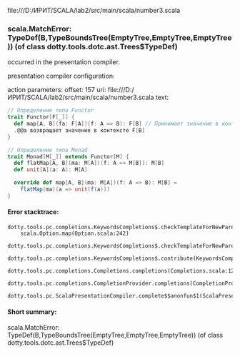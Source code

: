 file:///D:/ИРИТ/SCALA/lab2/src/main/scala/number3.scala
### scala.MatchError: TypeDef(B,TypeBoundsTree(EmptyTree,EmptyTree,EmptyTree)) (of class dotty.tools.dotc.ast.Trees$TypeDef)

occurred in the presentation compiler.

presentation compiler configuration:


action parameters:
offset: 157
uri: file:///D:/ИРИТ/SCALA/lab2/src/main/scala/number3.scala
text:
```scala
// Определение типа Functor
trait Functor[F[_]] {
  def map[A, B](fa: F[A])(f: A => B): F[B] // Принимает значение в контексте F[A] и функцию f: A => B, 
  .@@а возвращает значение в контексте F[B]
}

// Определение типа Monad
trait Monad[M[_]] extends Functor[M] {
  def flatMap[A, B](ma: M[A])(f: A => M[B]): M[B]
  def unit[A](a: A): M[A]

  override def map[A, B](ma: M[A])(f: A => B): M[B] =
    flatMap(ma)(a => unit(f(a)))
}

```



#### Error stacktrace:

```
dotty.tools.pc.completions.KeywordsCompletions$.checkTemplateForNewParents$$anonfun$2(KeywordsCompletions.scala:218)
	scala.Option.map(Option.scala:242)
	dotty.tools.pc.completions.KeywordsCompletions$.checkTemplateForNewParents(KeywordsCompletions.scala:215)
	dotty.tools.pc.completions.KeywordsCompletions$.contribute(KeywordsCompletions.scala:44)
	dotty.tools.pc.completions.Completions.completions(Completions.scala:122)
	dotty.tools.pc.completions.CompletionProvider.completions(CompletionProvider.scala:90)
	dotty.tools.pc.ScalaPresentationCompiler.complete$$anonfun$1(ScalaPresentationCompiler.scala:146)
```
#### Short summary: 

scala.MatchError: TypeDef(B,TypeBoundsTree(EmptyTree,EmptyTree,EmptyTree)) (of class dotty.tools.dotc.ast.Trees$TypeDef)
